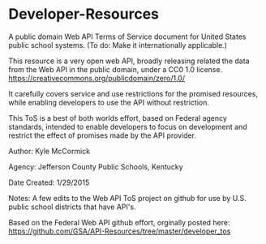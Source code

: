 Developer-Resources
===================
A public domain Web API Terms of Service document for United States public school systems. (To do: Make it internationally applicable.)

This resource is a very open web API, broadly releasing related the data from the Web API in the public domain, under a CC0 1.0 license.
https://creativecommons.org/publicdomain/zero/1.0/

It carefully covers service and use restrictions for the promised resources, while enabling developers to use the API without restriction.

This ToS is a best of both worlds effort, based on Federal agency standards, intended to enable developers to focus on development and restrict the effect of promises made by the API provider.

Author: Kyle McCormick

Agency: Jefferson County Public Schools, Kentucky

Date Created: 1/29/2015

Notes: A few edits to the Web API ToS project on github for use by U.S. public school districts that have API's.

Based on the Federal Web API github effort, orginally posted here: https://github.com/GSA/API-Resources/tree/master/developer_tos